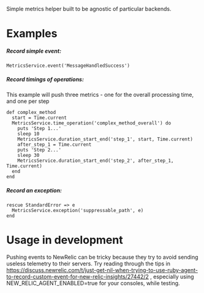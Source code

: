 Simple metrics helper built to be agnostic of particular backends.

Examples
========

##### Record simple event:

```
MetricsService.event('MessageHandledSuccess')
```

##### Record timings of operations:

This example will push three metrics - one for the overall processing time, and one per step

```
def complex_method
  start = Time.current
  MetricsService.time_operation('complex_method_overall') do
    puts 'Step 1...'
    sleep 10
    MetricsService.duration_start_end('step_1', start, Time.current)
    after_step_1 = Time.current
    puts 'Step 2...'
    sleep 30
    MetricsService.duration_start_end('step_2', after_step_1, Time.current)
  end
end
```

##### Record an exception:

```
rescue StandardError => e
  MetricsService.exception('suppressable_path', e)
end
```

Usage in development
====================

Pushing events to NewRelic can be tricky because they try to avoid sending useless telemetry to their servers. Try reading through the tips in https://discuss.newrelic.com/t/just-get-nil-when-trying-to-use-ruby-agent-to-record-custom-event-for-new-relic-insights/27442/2 , especially using NEW_RELIC_AGENT_ENABLED=true for your consoles, while testing.
